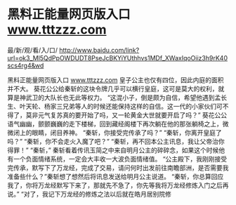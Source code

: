 # 黑料正能量网页版入口 www.tttzzz.com

最/新/观/看/入/口/ http://www.baidu.com/link?url=ok3_Ml5QdPpOWDUDT8PseJcBKYiYUthhvs1MDf_XWaxIqoOiiz3h9rK40scs4rg4&wd

黑料正能量网页版入口 www.tttzzz.com
皇子公主也仅有四位，因此内庭的面积并不大。
    葵花公公给秦斩的这块令牌几乎可以横行皇庭，这可是莫大的权利，就算是神武卫的大队长也无此等权力。
    “这混小子，倒是颇为自信，希望他遇到孟长生、叶天轮、杨家三兄弟等人的时候还能保持这样的自信。这一代的小家伙们可不得了，莫非元气复苏真的要开始了吗，又一轮黄金大世就要开启了吗？”
    葵花公公语气幽幽，颤颤巍巍的走下楼梯，回到藏经阁楼下再次躺在他的那张躺椅之上，微微闭上的眼睛，闭目养神。
    “秦斩，你接受完传承了吗？”
    “秦斩，你离开皇庭了吗？”
    “秦斩，你不会走火入魔了吧？”
    “秦斩，再不回本公主讯息，我让父帝治你得罪！”
    “秦斩，”
    秦斩看着传讯玉简之中来自明月公主的碎碎念，如果这个时候他有一个负面情绪系统，一定会大丰收一大波负面情绪值。
    “公主殿下，我刚刚接受完传承，默写下了万龙经，完成了交易，请问何时出发前往南瞻部洲，是否需要我准备些什么？”秦斩想了想然后将讯息发送给明月公主说道。
    “秦斩，你总算回应我了，你将万龙经默写下来了，那就先不急了，你先等我将万龙经修炼入门之后再说。”
    “对了，我记下万龙经的修炼之法以后就在皓月居别院修
